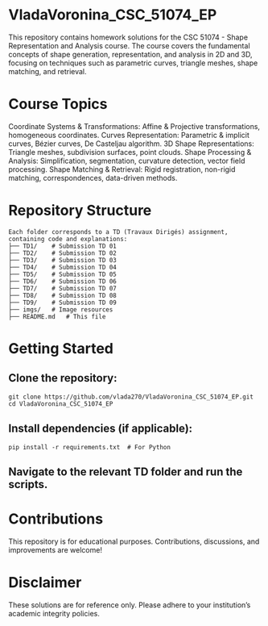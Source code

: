 # VladaVoronina_CSC_51074_EP
This repository contains homework solutions for the CSC 51074 - Shape Representation and Analysis course. The course covers the fundamental concepts of shape generation, representation, and analysis in 2D and 3D, focusing on techniques such as parametric curves, triangle meshes, shape matching, and retrieval.
# Course Topics

Coordinate Systems & Transformations: Affine & Projective transformations, homogeneous coordinates.
Curves Representation: Parametric & implicit curves, Bézier curves, De Casteljau algorithm.
3D Shape Representations: Triangle meshes, subdivision surfaces, point clouds.
Shape Processing & Analysis: Simplification, segmentation, curvature detection, vector field processing.
Shape Matching & Retrieval: Rigid registration, non-rigid matching, correspondences, data-driven methods.
# Repository Structure
```
Each folder corresponds to a TD (Travaux Dirigés) assignment, containing code and explanations:
├── TD1/    # Submission TD 01  
├── TD2/    # Submission TD 02  
├── TD3/    # Submission TD 03  
├── TD4/    # Submission TD 04  
├── TD5/    # Submission TD 05  
├── TD6/    # Submission TD 06  
├── TD7/    # Submission TD 07  
├── TD8/    # Submission TD 08  
├── TD9/    # Submission TD 09  
├── imgs/   # Image resources  
├── README.md   # This file  
```
# Getting Started

## Clone the repository:
```
git clone https://github.com/vlada270/VladaVoronina_CSC_51074_EP.git
cd VladaVoronina_CSC_51074_EP
```
## Install dependencies (if applicable):
```
pip install -r requirements.txt  # For Python
```
## Navigate to the relevant TD folder and run the scripts.
# Contributions

This repository is for educational purposes. Contributions, discussions, and improvements are welcome!
# Disclaimer

These solutions are for reference only. Please adhere to your institution’s academic integrity policies.
